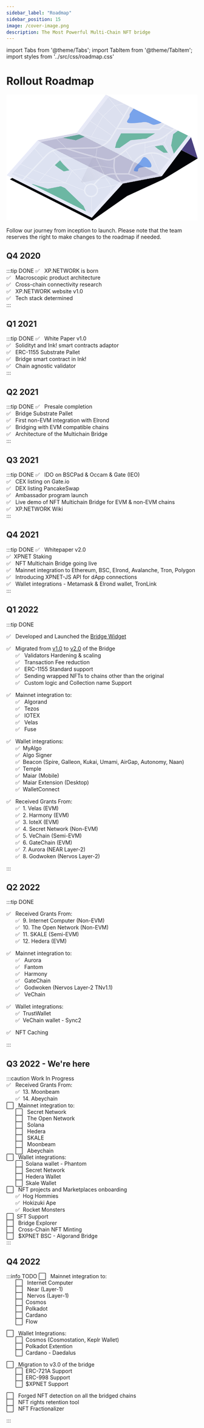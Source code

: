```yaml
---
sidebar_label: "Roadmap"
sidebar_position: 15
image: /cover-image.png
description: The Most Powerful Multi-Chain NFT bridge
---
```


import Tabs from '@theme/Tabs';
import TabItem from '@theme/TabItem';
import styles from '../src/css/roadmap.css'

# Rollout Roadmap

![Roadmap](../static/img/44.Roadmap.svg)

Follow our journey from inception to launch. Please note that the team reserves the right to make changes to the roadmap if needed.
## Q4 2020
:::tip DONE
✅ &nbsp; XP.NETWORK is born<br/>
✅ &nbsp; Macroscopic product architecture<br/>
✅ &nbsp; Cross-chain connectivity research<br/>
✅ &nbsp; XP.NETWORK website v1.0<br/>
✅ &nbsp; Tech stack determined<br/>
:::
## Q1 2021
:::tip DONE
✅ &nbsp; White Paper v1.0<br/>
✅ &nbsp; Solidityt and Ink! smart contracts adaptor<br/>
✅ &nbsp; ERC-1155 Substrate Pallet<br/>
✅ &nbsp; Bridge smart contract in Ink!<br/>
✅ &nbsp; Chain agnostic validator<br/>
:::
## Q2 2021
:::tip DONE
✅ &nbsp; Presale completion<br/>
✅ &nbsp; Bridge Substrate Pallet<br/>
✅ &nbsp; First non-EVM integration with Elrond<br/>
✅ &nbsp; Bridging with EVM compatible chains<br/>
✅ &nbsp; Architecture of the Multichain Bridge<br/>
:::
## Q3 2021
:::tip DONE
✅ &nbsp; IDO on BSCPad & Occam & Gate (IEO)<br/>
✅ &nbsp; CEX listing on Gate.io<br/>
✅ &nbsp; DEX listing PancakeSwap<br/>
✅ &nbsp; Ambassador program launch<br/>
✅ &nbsp; Live demo of NFT Multichain Bridge for EVM & non-EVM chains<br/>
✅ &nbsp; XP.NETWORK Wiki<br/>
:::
## Q4 2021
:::tip DONE
✅ &nbsp; Whitepaper v2.0<br/>
✅&nbsp;  XPNET Staking<br/>
✅ &nbsp; NFT Multichain Bridge going live<br/>
✅ &nbsp; Mainnet integration to Ethereum, BSC, Elrond, Avalanche, Tron, Polygon<br/>
✅ &nbsp; Introducing XPNET-JS API for dApp connections<br/>
✅ &nbsp; Wallet integrations - Metamask & Elrond wallet, TronLink<br/>
:::
## Q1 2022
:::tip DONE

✅ &nbsp; Developed and Launched the [Bridge Widget](https://widget.xp.network/?widget=true&wsettings=true#)<br/>

✅ &nbsp; Migrated from [v1.0](https://bridge.v1.xp.network/) to [v2.0](https://bridge.xp.network/) of the Bridge<br/>
    &nbsp;&nbsp;&nbsp;&nbsp;&nbsp;&nbsp;✅ &nbsp; Validators Hardening & scaling<br/>
    &nbsp;&nbsp;&nbsp;&nbsp;&nbsp;&nbsp;✅ &nbsp; Transaction Fee reduction<br/>
    &nbsp;&nbsp;&nbsp;&nbsp;&nbsp;&nbsp;✅ &nbsp; ERC-1155 Standard support<br/>
    &nbsp;&nbsp;&nbsp;&nbsp;&nbsp;&nbsp;✅ &nbsp; Sending wrapped NFTs to chains other than the original<br/>
    &nbsp;&nbsp;&nbsp;&nbsp;&nbsp;&nbsp;✅ &nbsp; Custom logic and Collection name Support<br/>

✅ &nbsp; Mainnet integration to:<br/>
    &nbsp;&nbsp;&nbsp;&nbsp;&nbsp;&nbsp;✅ &nbsp; Algorand<br/>
    &nbsp;&nbsp;&nbsp;&nbsp;&nbsp;&nbsp;✅ &nbsp; Tezos<br/>
    &nbsp;&nbsp;&nbsp;&nbsp;&nbsp;&nbsp;✅ &nbsp; IOTEX<br/>
    &nbsp;&nbsp;&nbsp;&nbsp;&nbsp;&nbsp;✅ &nbsp; Velas<br/>
    &nbsp;&nbsp;&nbsp;&nbsp;&nbsp;&nbsp;✅ &nbsp; Fuse<br/>

✅ &nbsp; Wallet integrations: <br/>
    &nbsp;&nbsp;&nbsp;&nbsp;&nbsp;&nbsp;✅ &nbsp;MyAlgo<br/>
    &nbsp;&nbsp;&nbsp;&nbsp;&nbsp;&nbsp;✅ &nbsp;Algo Signer<br/>
    &nbsp;&nbsp;&nbsp;&nbsp;&nbsp;&nbsp;✅ &nbsp;Beacon (Spire, Galleon, Kukai, Umami, AirGap, Autonomy, Naan)<br/>
    &nbsp;&nbsp;&nbsp;&nbsp;&nbsp;&nbsp;✅ &nbsp;Temple<br/>
    &nbsp;&nbsp;&nbsp;&nbsp;&nbsp;&nbsp;✅ &nbsp;Maiar (Mobile)<br/>
    &nbsp;&nbsp;&nbsp;&nbsp;&nbsp;&nbsp;✅ &nbsp;Maiar Extension (Desktop)<br/>
    &nbsp;&nbsp;&nbsp;&nbsp;&nbsp;&nbsp;✅ &nbsp;WalletConnect<br/>

✅ &nbsp; Received Grants From: <br/>
    &nbsp;&nbsp;&nbsp;&nbsp;&nbsp;&nbsp;✅ &nbsp;1. Velas (EVM)<br/>
    &nbsp;&nbsp;&nbsp;&nbsp;&nbsp;&nbsp;✅ &nbsp;2. Harmony (EVM)<br/>
    &nbsp;&nbsp;&nbsp;&nbsp;&nbsp;&nbsp;✅ &nbsp;3. IoteX (EVM)<br/>
    &nbsp;&nbsp;&nbsp;&nbsp;&nbsp;&nbsp;✅ &nbsp;4. Secret Network (Non-EVM)<br/>
    &nbsp;&nbsp;&nbsp;&nbsp;&nbsp;&nbsp;✅ &nbsp;5. VeChain (Semi-EVM)<br/>
    &nbsp;&nbsp;&nbsp;&nbsp;&nbsp;&nbsp;✅ &nbsp;6. GateChain (EVM)<br/>
    &nbsp;&nbsp;&nbsp;&nbsp;&nbsp;&nbsp;✅ &nbsp;7. Aurora (NEAR Layer-2)<br/>
    &nbsp;&nbsp;&nbsp;&nbsp;&nbsp;&nbsp;✅ &nbsp;8. Godwoken (Nervos Layer-2)<br/>

:::
## Q2 2022
:::tip DONE

✅ &nbsp; Received Grants From: <br/>
    &nbsp;&nbsp;&nbsp;&nbsp;&nbsp;&nbsp;✅ &nbsp;9. Internet Computer (Non-EVM)<br/>
    &nbsp;&nbsp;&nbsp;&nbsp;&nbsp;&nbsp;✅ &nbsp;10. The Open Network  (Non-EVM)<br/>
    &nbsp;&nbsp;&nbsp;&nbsp;&nbsp;&nbsp;✅ &nbsp;11. SKALE (Semi-EVM)<br/>
    &nbsp;&nbsp;&nbsp;&nbsp;&nbsp;&nbsp;✅ &nbsp;12. Hedera (EVM)<br/>

✅  &nbsp; Mainnet integration to:<br/>
    &nbsp;&nbsp;&nbsp;&nbsp;&nbsp;&nbsp;✅ &nbsp; Aurora<br/>
    &nbsp;&nbsp;&nbsp;&nbsp;&nbsp;&nbsp;✅ &nbsp; Fantom<br/>
    &nbsp;&nbsp;&nbsp;&nbsp;&nbsp;&nbsp;✅ &nbsp; Harmony<br/>
    &nbsp;&nbsp;&nbsp;&nbsp;&nbsp;&nbsp;✅ &nbsp; GateChain<br/>
    &nbsp;&nbsp;&nbsp;&nbsp;&nbsp;&nbsp;✅ &nbsp; Godwoken (Nervos Layer-2 TNv1.1)<br/>
    &nbsp;&nbsp;&nbsp;&nbsp;&nbsp;&nbsp;✅ &nbsp; VeChain<br/>

✅  &nbsp; Wallet integrations:<br/>
    &nbsp;&nbsp;&nbsp;&nbsp;&nbsp;&nbsp;✅ &nbsp;TrustWallet<br/>
    &nbsp;&nbsp;&nbsp;&nbsp;&nbsp;&nbsp;✅ &nbsp;VeChain wallet - Sync2<br/>

✅  &nbsp; NFT Caching<br/>
<!-- &nbsp;&nbsp;&nbsp;&nbsp;&nbsp;&nbsp;⬜ &nbsp;Harmony Extention Wallet<br/> -->

<!-- ⬜ &nbsp; Chain Agnostic NFT Marketplace Lister (Beta)<br/> -->
<!-- ⬜ &nbsp; XPJS Tokenization<br/> -->
:::
## Q3 2022 - We're here
:::caution Work In Progress<br/>
✅ &nbsp; Received Grants From: <br/>
    &nbsp;&nbsp;&nbsp;&nbsp;&nbsp;&nbsp;✅ &nbsp;13. Moonbeam<br/>
    &nbsp;&nbsp;&nbsp;&nbsp;&nbsp;&nbsp;✅ &nbsp;14. Abeychain<br/>
⬜ &nbsp; Mainnet integration to:<br/>
    &nbsp;&nbsp;&nbsp;&nbsp;&nbsp;&nbsp;⬜ &nbsp; Secret Network<br/>
    &nbsp;&nbsp;&nbsp;&nbsp;&nbsp;&nbsp;⬜ &nbsp; The Open Network <br/>
    &nbsp;&nbsp;&nbsp;&nbsp;&nbsp;&nbsp;⬜ &nbsp; Solana<br/>
    &nbsp;&nbsp;&nbsp;&nbsp;&nbsp;&nbsp;⬜ &nbsp; Hedera <br/>
    &nbsp;&nbsp;&nbsp;&nbsp;&nbsp;&nbsp;⬜ &nbsp; SKALE <br/>
    &nbsp;&nbsp;&nbsp;&nbsp;&nbsp;&nbsp;⬜ &nbsp; Moonbeam <br/>
    &nbsp;&nbsp;&nbsp;&nbsp;&nbsp;&nbsp;⬜ &nbsp; Abeychain <br/>
⬜ &nbsp; Wallet integrations:<br/>
    &nbsp;&nbsp;&nbsp;&nbsp;&nbsp;&nbsp;⬜ &nbsp;Solana wallet - Phantom<br/>
    &nbsp;&nbsp;&nbsp;&nbsp;&nbsp;&nbsp;⬜ &nbsp;Secret Network<br/>
    &nbsp;&nbsp;&nbsp;&nbsp;&nbsp;&nbsp;⬜ &nbsp;Hedera Wallet<br/>
    &nbsp;&nbsp;&nbsp;&nbsp;&nbsp;&nbsp;⬜ &nbsp;Skale Wallet<br/>
⬜ &nbsp; NFT projects and Marketplaces onboarding<br/>
    &nbsp;&nbsp;&nbsp;&nbsp;&nbsp;&nbsp;✅ &nbsp;Hog Hommies<br/> 
    &nbsp;&nbsp;&nbsp;&nbsp;&nbsp;&nbsp;✅ &nbsp;Hokizuki Ape<br/> 
    &nbsp;&nbsp;&nbsp;&nbsp;&nbsp;&nbsp;✅ &nbsp;Rocket Monsters<br/> 
⬜ &nbsp;SFT Support<br/>
⬜ &nbsp; Bridge Explorer<br/>
⬜ &nbsp; Cross-Chain NFT Minting<br/>
⬜ &nbsp; $XPNET BSC - Algorand Bridge<br/>
:::

## Q4 2022
:::info TODO
⬜ &nbsp; Mainnet integration to:<br/>
    &nbsp;&nbsp;&nbsp;&nbsp;&nbsp;&nbsp;⬜ &nbsp; Internet Computer<br/>
    &nbsp;&nbsp;&nbsp;&nbsp;&nbsp;&nbsp;⬜ &nbsp; Near (Layer-1)<br/>
    &nbsp;&nbsp;&nbsp;&nbsp;&nbsp;&nbsp;⬜ &nbsp; Nervos (Layer-1)<br/>
    &nbsp;&nbsp;&nbsp;&nbsp;&nbsp;&nbsp;⬜ &nbsp;Cosmos<br/>
    &nbsp;&nbsp;&nbsp;&nbsp;&nbsp;&nbsp;⬜ &nbsp;Polkadot<br/>
    &nbsp;&nbsp;&nbsp;&nbsp;&nbsp;&nbsp;⬜ &nbsp;Cardano<br/>
    &nbsp;&nbsp;&nbsp;&nbsp;&nbsp;&nbsp;⬜ &nbsp;Flow<br/>

⬜ &nbsp; Wallet Integrations:<br/>
    &nbsp;&nbsp;&nbsp;&nbsp;&nbsp;&nbsp;⬜ &nbsp;Cosmos (Cosmostation, Keplr Wallet)<br/>
    &nbsp;&nbsp;&nbsp;&nbsp;&nbsp;&nbsp;⬜ &nbsp;Polkadot Extention<br/>
    &nbsp;&nbsp;&nbsp;&nbsp;&nbsp;&nbsp;⬜ &nbsp;Cardano - Daedalus<br/>

⬜ &nbsp; Migration to v3.0 of the bridge<br/>
    &nbsp;&nbsp;&nbsp;&nbsp;&nbsp;&nbsp;⬜ &nbsp;ERC-721A Support<br/>
    &nbsp;&nbsp;&nbsp;&nbsp;&nbsp;&nbsp;⬜ &nbsp;ERC-998  Support<br/>
    &nbsp;&nbsp;&nbsp;&nbsp;&nbsp;&nbsp;⬜ &nbsp;$XPNET Support<br/>

⬜ &nbsp; Forged NFT detection on all the bridged chains<br/>
⬜ &nbsp; NFT rights retention tool<br/>
⬜ &nbsp; NFT Fractionalizer<br/>
<!-- ⬜ &nbsp; NFTs Search (search by any parameter)<br/> -->
<!-- ⬜ &nbsp; NFT Launchpad<br/> -->
<!-- ⬜ &nbsp; NFT Marketcap (Collection & individual NFT statistics & analytics)<br/> -->
:::


